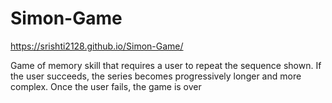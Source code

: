 # Simon-Game

https://srishti2128.github.io/Simon-Game/

Game of memory skill that requires a user to repeat the sequence shown. If the user succeeds, the series becomes progressively longer and more complex. Once the user fails, the game is over
